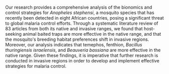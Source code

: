 Our research provides a comprehensive analysis of the bionomics and control strategies for *Anopheles stephensi*, a mosquito species that has recently been detected in eight African countries, posing a significant threat to global malaria control efforts. Through a systematic literature review of 83 articles from both its native and invasive ranges, we found that host-seeking animal baited traps are more effective in the native range, and that the mosquito's breeding habitat preferences shift in invasive regions. Moreover, our analysis indicates that temephos, fenthion, *Bacillus thuringiensis israelensis*, and *Beauveria bassiana* are more effective in the native range. Given these findings, it is imperative that further research is conducted in invasive regions in order to develop and implement effective strategies for malaria control.
